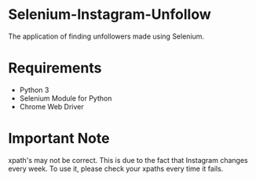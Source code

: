 # Selenium-Instagram-Unfollow
The application of finding unfollowers made using Selenium.

# Requirements
- Python 3 
- Selenium Module for Python
- Chrome Web Driver
# Important Note
xpath's may not be correct. This is due to the fact that Instagram changes every week. To use it, please check your xpaths every time it fails.
